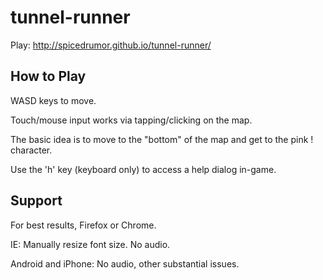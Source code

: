 # tunnel-runner

Play: http://spicedrumor.github.io/tunnel-runner/


How to Play
---
WASD keys to move.

Touch/mouse input works via tapping/clicking on the map.

The basic idea is to move to the "bottom" of the map and get to the pink ! character.

Use the 'h' key (keyboard only) to access a help dialog in-game.

Support
---
For best results, Firefox or Chrome.

IE: Manually resize font size. No audio.

Android and iPhone: No audio, other substantial issues.
